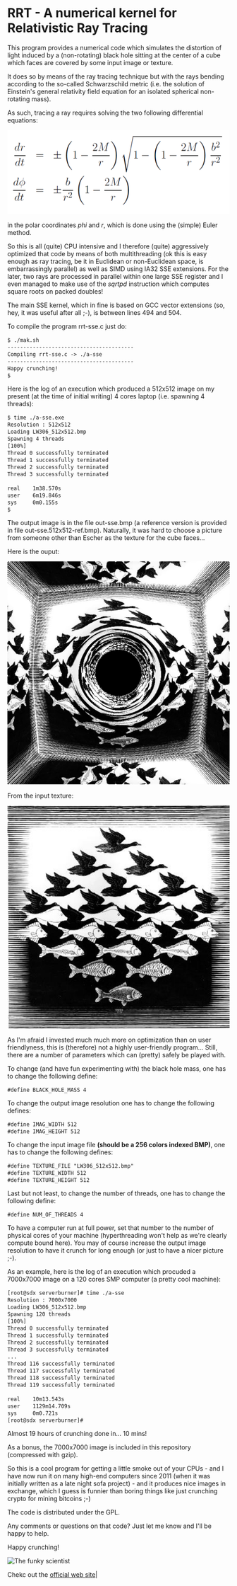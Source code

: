 
RRT - A numerical kernel for Relativistic Ray Tracing
=====================================================

This program provides a numerical code which simulates the distortion of light induced by a (non-rotating) black hole sitting at the center of a cube which faces are covered by some input image or texture.

It does so by means of the ray tracing technique but with the rays bending according to the so-called Schwarzschild metric (i.e. the solution of Einstein's general relativity field equation for an isolated spherical non-rotating mass).

As such, tracing a ray requires solving the two following differential equations:

![Ray equations](diffeq.png)

in the polar coordinates *phi* and *r*, which is done using the (simple) Euler method.

So this is all (quite) CPU intensive and I therefore (quite) aggressively optimized that code by means of both multithreading (ok this is easy enough as ray tracing, be it in Euclidean or non-Euclidean space, is embarrassingly parallel) as well as SIMD using IA32 SSE extensions. For the later, two rays are processed in parallel within one large SSE register and I even managed to make use of the *sqrtpd* instruction which computes square roots on packed doubles!

The main SSE kernel, which in fine is based on GCC vector extensions (so, hey, it was useful after all ;-), is between lines 494 and 504.

To compile the program rrt-sse.c just do:

    $ ./mak.sh
    ----------------------------------------
    Compiling rrt-sse.c -> ./a-sse
    ----------------------------------------
    Happy crunching!
    $

Here is the log of an execution which produced a 512x512 image on my present (at the time of initial writing) 4 cores laptop (i.e. spawning 4 threads):

    $ time ./a-sse.exe
    Resolution : 512x512
    Loading LW306_512x512.bmp
    Spawning 4 threads
    [100%]
    Thread 0 successfully terminated
    Thread 1 successfully terminated
    Thread 2 successfully terminated
    Thread 3 successfully terminated

    real    1m38.570s
    user    6m19.846s
    sys     0m0.155s
    $
    
The output image is in the file out-sse.bmp (a reference version is provided in file out-sse.512x512-ref.bmp). Naturally, it was hard to choose a picture from someone other than Escher as the texture for the cube faces...   

Here is the ouput:

![Ref output](out-sse.512x512-ref.bmp)

From the input texture:

![Input texture](LW306_512x512.bmp)
    
As I'm afraid I invested much much more on optimization than on user friendlyness, this is (therefore) not a highly user-friendly program... Still, there are a number of parameters which can (pretty) safely be played with.

To change (and have fun experimenting with) the black hole mass, one has to change the following define:

    #define BLACK_HOLE_MASS 4

To change the output image resolution one has to change the following defines:

    #define IMAG_WIDTH 512
    #define IMAG_HEIGHT 512

To change the input image file **(should be a 256 colors indexed BMP)**, one has to change the following defines:

    #define TEXTURE_FILE "LW306_512x512.bmp"
    #define TEXTURE_WIDTH 512
    #define TEXTURE_HEIGHT 512

Last but not least, to change the number of threads, one has to change the following define:

    #define NUM_OF_THREADS 4

To have a computer run at full power, set that number to the number of physical cores of your machine (hyperthreading won't help as we're clearly compute bound here). You may of course increase the output image resolution to have it crunch for long enough (or just to have a nicer picture ;-).

As an example, here is the log of an execution which procuded a 7000x7000 image on a 120 cores SMP computer (a pretty cool machine):

    [root@sdx serverburner]# time ./a-sse
    Resolution : 7000x7000
    Loading LW306_512x512.bmp
    Spawning 120 threads
    [100%]
    Thread 0 successfully terminated
    Thread 1 successfully terminated
    Thread 2 successfully terminated
    Thread 3 successfully terminated
    ...
    Thread 116 successfully terminated
    Thread 117 successfully terminated
    Thread 118 successfully terminated
    Thread 119 successfully terminated

    real    10m13.543s
    user    1129m14.709s
    sys     0m0.721s
    [root@sdx serverburner]#

Almost 19 hours of crunching done in... 10 mins!

As a bonus, the 7000x7000 image is included in this repository (compressed with gzip).

So this is a cool program for getting a little smoke out of your CPUs - and I have now run it on many high-end computers since 2011 (when it was initially written as a late night sofa project) - and it produces nice images in exchange, which I guess is funnier than boring things like just crunching crypto for mining bitcoins ;-)

The code is distributed under the GPL.

Any comments or questions on that code? Just let me know and I'll be happy to help.

Happy crunching!

![The funky scientist](http://sirdeyre.free.fr/Renaud-cartoon-relativite.gif)

Chekc out the [official web site](http://sirdeyre.free.fr/maths/relativity.htm)|